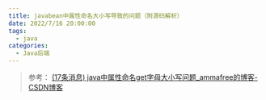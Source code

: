 ```yaml
---
title: javabean中属性命名大小写导致的问题（附源码解析）
date: 2022/7/16 20:00:00
tags: 
  - java
categories: 
  - Java后端
---
```


> 参考： [(17条消息) java中属性命名get字母大小写问题_ammafree的博客-CSDN博客](https://blog.csdn.net/u010744399/article/details/52523126) 